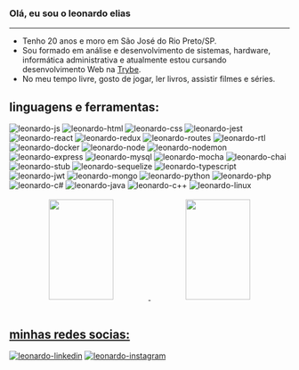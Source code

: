 ### Olá, eu sou o leonardo elias
---
- Tenho 20 anos e moro em São José do Rio Preto/SP.
- Sou formado em análise e desenvolvimento de sistemas, hardware, informática administrativa e atualmente estou cursando desenvolvimento Web na [Trybe](https://www.betrybe.com/).
- No meu tempo livre, gosto de jogar, ler livros, assistir filmes e séries. </br>
 <div>
  <h2>linguagens e ferramentas:</h2>
    <img alt="leonardo-js" src="https://img.shields.io/badge/JavaScript-F7DF1E?style=for-the-badge&logo=javascript&logoColor=black"/>
    <img alt="leonardo-html" src="https://img.shields.io/badge/HTML-239120?style=for-the-badge&logo=html5&logoColor=white"/>
    <img alt="leonardo-css" src="https://img.shields.io/badge/CSS-239120?&style=for-the-badge&logo=css3&logoColor=white"/>
    <img alt="leonardo-jest" src="https://img.shields.io/badge/Jest-323330?style=for-the-badge&logo=Jest&logoColor=white"/>
    <img alt="leonardo-react" src="https://img.shields.io/badge/React-20232A?style=for-the-badge&logo=react&logoColor=61DAFB"/>
    <img alt="leonardo-redux" src="https://img.shields.io/badge/Redux-593D88?style=for-the-badge&logo=redux&logoColor=white"/>
    <img alt="leonardo-routes" src="https://img.shields.io/badge/React_Router-CA4245?style=for-the-badge&logo=react-router&logoColor=white"/>
    <img alt="leonardo-rtl" src="https://img.shields.io/badge/testing%20library-323330?style=for-the-badge&logo=testing-library&logoColor=red"/>
    <img alt="leonardo-docker" src="https://camo.githubusercontent.com/6b7f701cf0bea42833751b754688f1a27b6090fdf90bf2b226addff01be817f0/68747470733a2f2f696d672e736869656c64732e696f2f62616467652f646f636b65722d2532333064623765642e7376673f7374796c653d666f722d7468652d6261646765266c6f676f3d646f636b6572266c6f676f436f6c6f723d7768697465"/>
    <img alt="leonardo-node" src="https://img.shields.io/badge/Node.js-43853D?style=for-the-badge&logo=node.js&logoColor=white"/>
  <img alt="leonardo-nodemon" src="https://camo.githubusercontent.com/b8461917fc768add9be8322c0549d8793830a941d32dc3b3d18fa5236b80768c/68747470733a2f2f696d672e736869656c64732e696f2f62616467652f4e4f44454d4f4e2d2532333332333333302e7376673f7374796c653d666f722d7468652d6261646765266c6f676f3d6e6f64656d6f6e266c6f676f436f6c6f723d25424244454144"/>
    <img alt="leonardo-express" src="https://img.shields.io/badge/Express.js-404D59?style=for-the-badge"/>
    <img alt="leonardo-mysql" src="https://img.shields.io/badge/MySQL-00000F?style=for-the-badge&logo=mysql&logoColor=white"/>
    <img alt="leonardo-mocha" src="https://img.shields.io/badge/mocha.js-323330?style=for-the-badge&logo=mocha&logoColor=Brown"/>
    <img alt="leonardo-chai" src="https://img.shields.io/badge/chai.js-323330?style=for-the-badge&logo=chai&logoColor=red"/>
    <img alt="leonardo-stub" src="https://img.shields.io/badge/sinon.js-323330?style=for-the-badge&logo=sinon"/>
    <img alt="leonardo-sequelize" src="https://img.shields.io/badge/sequelize-323330?style=for-the-badge&logo=sequelize&logoColor=blue"/>
  <img alt="leonardo-typescript" src="https://img.shields.io/badge/TypeScript-007ACC?style=for-the-badge&logo=typescript&logoColor=white"/>
    <img alt="leonardo-jwt" src="https://camo.githubusercontent.com/4590c0af4aeb1b75233885f86e80c1da8cb2afd401173a40e41370f5cad5db20/68747470733a2f2f696d672e736869656c64732e696f2f62616467652f4a57542d626c61636b3f7374796c653d666f722d7468652d6261646765266c6f676f3d4a534f4e253230776562253230746f6b656e73"/>
    <img alt="leonardo-mongo" src="https://img.shields.io/badge/MongoDB-4EA94B?style=for-the-badge&logo=mongodb&logoColor=white"/>
  <img alt="leonardo-python" src="https://img.shields.io/badge/Python-3776AB?style=for-the-badge&logo=python&logoColor=white"/>
    <img alt="leonardo-php" src="https://img.shields.io/badge/PHP-777BB4?style=for-the-badge&logo=php&logoColor=white"/>
    <img alt="leonardo-c#" src="https://img.shields.io/badge/C%23-239120?style=for-the-badge&logo=c-sharp&logoColor=white"/>
    <img alt="leonardo-java" src="https://img.shields.io/badge/Java-ED8B00?style=for-the-badge&logo=openjdk&logoColor=white"/>
    <img alt="leonardo-c++" src="https://img.shields.io/badge/C%2B%2B-00599C?style=for-the-badge&logo=c%2B%2B&logoColor=white"/>
     <img alt="leonardo-linux" src="https://img.shields.io/badge/Linux-FCC624?style=for-the-badge&logo=linux&logoColor=black"/>
 </div></br>
   <div>
  <div align="center">
  <a href="https://github.com/leonardoElia">
  <img height="180em" width="48%" src="https://github-readme-stats.vercel.app/api?username=leonardoElia&show_icons=true&theme=tokyonight&include_all_commits=true&count_private=true"/>
    <img height="180em" width="48%" src="https://github-readme-stats.vercel.app/api/top-langs/?username=leonardoElia&layout=compact&langs_count=7&theme=tokyonight"/>  
</div>
   </div>

</br>
   <div>
      <h2>minhas redes socias:</h2>
    <a href="https://www.linkedin.com/in/leonardo-elias-3a9a6b206/"><img alt="leonardo-linkedin" src="https://img.shields.io/badge/LinkedIn-0077B5?style=for-the-badge&logo=linkedin&logoColor=white"></a>
    <a href="https://www.instagram.com/leonardo.elias.meireles/"><img alt="leonardo-instagram" src="https://img.shields.io/badge/Instagram-E4405F?style=for-the-badge&logo=instagram&logoColor=white"></a>
   </div>
<!--
**leonardoElia/leonardoElia** is a ✨ _special_ ✨ repository because its `README.md` (this file) appears on your GitHub profile.

Here are some ideas to get you started:

- 🔭 I’m currently working on ...
- 🌱 I’m currently learning ...
- 👯 I’m looking to collaborate on ...
- 🤔 I’m looking for help with ...
- 💬 Ask me about ...
- 📫 How to reach me: ...
- 😄 Pronouns: ...
- ⚡ Fun fact: ...
-->
